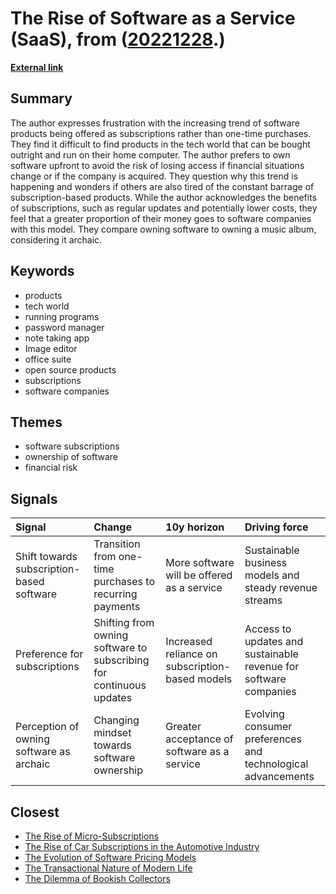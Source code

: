 # __The Rise of Software as a Service (SaaS)__, from ([20221228](https://kghosh.substack.com/p/20221228).)

__[External link](https://news.ycombinator.com/item?id=34041962)__



## Summary

The author expresses frustration with the increasing trend of software products being offered as subscriptions rather than one-time purchases. They find it difficult to find products in the tech world that can be bought outright and run on their home computer. The author prefers to own software upfront to avoid the risk of losing access if financial situations change or if the company is acquired. They question why this trend is happening and wonders if others are also tired of the constant barrage of subscription-based products. While the author acknowledges the benefits of subscriptions, such as regular updates and potentially lower costs, they feel that a greater proportion of their money goes to software companies with this model. They compare owning software to owning a music album, considering it archaic.

## Keywords

* products
* tech world
* running programs
* password manager
* note taking app
* Image editor
* office suite
* open source products
* subscriptions
* software companies

## Themes

* software subscriptions
* ownership of software
* financial risk

## Signals

| Signal                                    | Change                                                              | 10y horizon                                     | Driving force                                                    |
|:------------------------------------------|:--------------------------------------------------------------------|:------------------------------------------------|:-----------------------------------------------------------------|
| Shift towards subscription-based software | Transition from one-time purchases to recurring payments            | More software will be offered as a service      | Sustainable business models and steady revenue streams           |
| Preference for subscriptions              | Shifting from owning software to subscribing for continuous updates | Increased reliance on subscription-based models | Access to updates and sustainable revenue for software companies |
| Perception of owning software as archaic  | Changing mindset towards software ownership                         | Greater acceptance of software as a service     | Evolving consumer preferences and technological advancements     |

## Closest

* [The Rise of Micro-Subscriptions](01dd20372573227317c7126faacfec9b)
* [The Rise of Car Subscriptions in the Automotive Industry](b9a5b69113b7ca17b6493414799b0e6e)
* [The Evolution of Software Pricing Models](578c4ca8c38df5eb168308242e9ea711)
* [The Transactional Nature of Modern Life](a5c0ba498382a4edc0f2bf0d9653ad16)
* [The Dilemma of Bookish Collectors](28fa6cfa36c941a3e313f6b4b67cdcad)